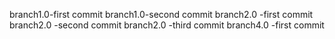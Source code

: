 branch1.0-first commit
branch1.0-second commit
branch2.0 -first commit
branch2.0 -second commit
branch2.0 -third commit
branch4.0 -first commit
